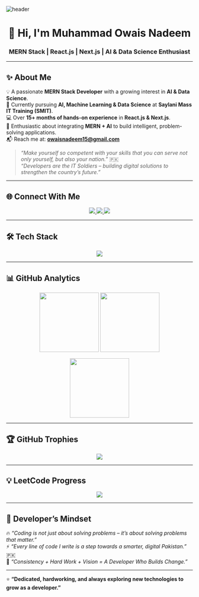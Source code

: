 ![header](https://wallpapercave.com/wp/wp8904080.jpg)

<h1 align="center">👋 Hi, I'm Muhammad Owais Nadeem</h1>
<h3 align="center"> MERN Stack | React.js | Next.js | AI & Data Science Enthusiast</h3>

---

## ✨ About Me  
💡 A passionate **MERN Stack Developer** with a growing interest in **AI & Data Science**.  
🌱 Currently pursuing **AI, Machine Learning & Data Science** at **Saylani Mass IT Training (SMIT)**.  
💻 Over **15+ months of hands-on experience** in **React.js & Next.js**.  
🤖 Enthusiastic about integrating **MERN + AI** to build intelligent, problem-solving applications.  
📬 Reach me at: **owaisnadeem15@gmail.com**  

> *“Make yourself so competent with your skills that you can serve not only yourself, but also your nation.”* 🇵🇰  
> *“Developers are the IT Soldiers – building digital solutions to strengthen the country’s future.”*  

---

## 🌐 Connect With Me  
<p align="center">
  <a href="https://www.linkedin.com/in/owais-nadeem/" target="_blank">
    <img src="https://img.shields.io/badge/LinkedIn-%230177B5.svg?&style=for-the-badge&logo=linkedin&logoColor=white" />
  </a>
  <a href="https://leetcode.com/owaisnadeem18" target="_blank">
    <img src="https://img.shields.io/badge/LeetCode-FFA116?style=for-the-badge&logo=leetcode&logoColor=white" />
  </a>
  <a href="mailto:owaisnadeem15@gmail.com">
    <img src="https://img.shields.io/badge/Gmail-D14836.svg?&style=for-the-badge&logo=gmail&logoColor=white" />
  </a>
</p>

---

## 🛠️ Tech Stack  
<p align="center">
  <img src="https://skillicons.dev/icons?i=react,next,nodejs,express,mongodb,tailwind,js,python,sklearn,pandas,numpy,bootstrap,c,cpp,html,css" />
</p>

---

## 📊 GitHub Analytics  
<p align="center">
  <img src="https://github-readme-stats.vercel.app/api?username=owaisnadeem18&show_icons=true&theme=tokyonight&hide_border=true" height="160px"/>
  <img src="https://github-readme-stats.vercel.app/api/top-langs/?username=owaisnadeem18&layout=compact&theme=tokyonight&hide_border=true" height="160px"/>
</p>

<p align="center">
  <img src="https://github-readme-streak-stats.herokuapp.com?user=owaisnadeem18&theme=tokyonight&hide_border=true" height="160px"/>
</p>

---

## 🏆 GitHub Trophies  
<p align="center">
  <img src="https://github-profile-trophy.vercel.app/?username=owaisnadeem18&theme=onedark&row=1&column=6" />
</p>

---

## 💡 LeetCode Progress  
<p align="center">
  <img src="https://leetcard.jacoblin.cool/owaisnadeem18?theme=dark&font=Karma&ext=heatmap" />
</p>

---

## 💬 Developer’s Mindset  
🔥 *“Coding is not just about solving problems – it’s about solving problems that matter.”*  
⚡ *“Every line of code I write is a step towards a smarter, digital Pakistan.”* 🇵🇰  
🚀 *“Consistency + Hard Work + Vision = A Developer Who Builds Change.”*  

---

⭐ **“Dedicated, hardworking, and always exploring new technologies to grow as a developer.”**